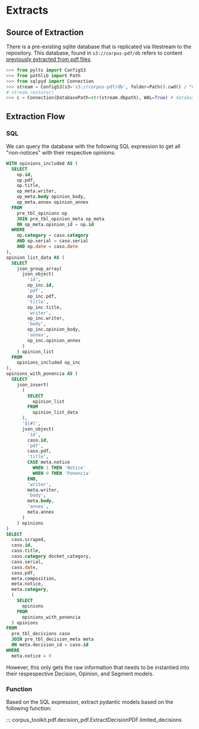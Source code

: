 # Extracts

## Source of Extraction

There is a pre-existing sqlite database that is replicated via litestream to the repository. This database, found in `s3://corpus-pdf/db` refers to content [previously extracted from pdf files](https://github.com/justmars/corpus-extractor).

```py
>>> from pylts import ConfigS3
>>> from pathlib import Path
>>> from sqlpyd import Connection
>>> stream = ConfigS3(s3='s3://corpus-pdf/db', folder=Path().cwd() / "data")
# stream.restore()
>>> c = Connection(DatabasePath=str(stream.dbpath), WAL=True) # database access
```

## Extraction Flow

### SQL

We can query the database with the following SQL expression to get all "non-notices" with their respective opinions:

```sql
WITH opinions_included AS (
  SELECT
    op.id,
    op.pdf,
    op.title,
    op_meta.writer,
    op_meta.body opinion_body,
    op_meta.annex opinion_annex
  FROM
    pre_tbl_opinions op
    JOIN pre_tbl_opinion_meta op_meta
    ON op_meta.opinion_id = op.id
  WHERE
    op.category = caso.category
    AND op.serial = caso.serial
    AND op.date = caso.date
),
opinion_list_data AS (
  SELECT
    json_group_array(
      json_object(
        'id',
        op_inc.id,
        'pdf',
        op_inc.pdf,
        'title',
        op_inc.title,
        'writer',
        op_inc.writer,
        'body',
        op_inc.opinion_body,
        'annex',
        op_inc.opinion_annex
      )
    ) opinion_list
  FROM
    opinions_included op_inc
),
opinions_with_ponencia AS (
  SELECT
    json_insert(
      (
        SELECT
          opinion_list
        FROM
          opinion_list_data
      ),
      '$[#]',
      json_object(
        'id',
        caso.id,
        'pdf',
        caso.pdf,
        'title',
        CASE meta.notice
          WHEN 1 THEN 'Notice'
          WHEN 0 THEN 'Ponencia'
        END,
        'writer',
        meta.writer,
        'body',
        meta.body,
        'annex',
        meta.annex
      )
    ) opinions
)
SELECT
  caso.scraped,
  caso.id,
  caso.title,
  caso.category docket_category,
  caso.serial,
  caso.date,
  caso.pdf,
  meta.composition,
  meta.notice,
  meta.category,
  (
    SELECT
      opinions
    FROM
      opinions_with_ponencia
  ) opinions
FROM
  pre_tbl_decisions caso
  JOIN pre_tbl_decision_meta meta
  ON meta.decision_id = caso.id
WHERE
  meta.notice = 0
```

However, this only gets the raw information that needs to be instantied into their respespective Decision, Opinion, and Segment models.

### Function

Based on the SQL expression, extract pydantic models based on the following function:

::: corpus_toolkit.pdf.decision_pdf.ExtractDecisionPDF.limited_decisions
